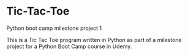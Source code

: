 # Tic-Tac-Toe
Python boot camp milestone project 1

This is a Tic Tac Toe program written in Python as part of a milestone project for a Python Boot Camp course in Udemy.


